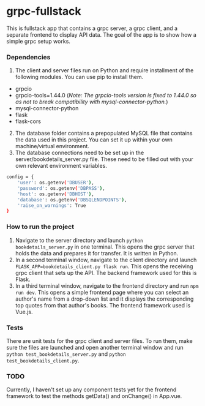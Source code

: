 # grpc-fullstack
This is fullstack app that contains a grpc server, a grpc client, and a separate frontend to display API data. The goal of the app is to show how a simple grpc setup works.

### Dependencies
1. The client and server files run on Python and require installment of the following modules. You can use pip to install them.
- grpcio
- grpcio-tools=1.44.0 (*Note: The grpcio-tools version is fixed to 1.44.0 so as not to break compatibility with mysql-connector-python.*)
- mysql-connector-python
- flask
- flask-cors
2. The database folder contains a prepopulated MySQL file that contains the data used in this project. You can set it up within your own machine/virtual environment.
3. The database connections need to be set up in the server/bookdetails_server.py file. These need to be filled out with your own relevant environment variables.
```sh
config = {
    'user': os.getenv('DBUSER'),
    'password': os.getenv('DBPASS'),
    'host': os.getenv('DBHOST'),
    'database': os.getenv('DBSQLENDPOINTS'),
    'raise_on_warnings': True
}
```

### How to run the project

1. Navigate to the server directory and launch `python bookdetails_server.py` in one terminal. This opens the grpc server that holds the data and prepares it for transfer. It is written in Python.
2. In a second terminal window, navigate to the client directory and launch `FLASK_APP=bookdetails_client.py flask run`. This opens the receiving grpc client that sets up the API. The backend framework used for this is Flask.
3. In a third terminal window, navigate to the frontend directory and run `npm run dev`. This opens a simple frontend page where you can select an author's name from a drop-down list and it displays the corresponding top quotes from that author's books. The frontend framework used is Vue.js.

### Tests
There are unit tests for the grpc client and server files. To run them, make sure the files are launched and open another terminal window and run `python test_bookdetails_server.py` and `python test_bookdetails_client.py`.

### TODO
Currently, I haven't set up any component tests yet for the frontend framework to test the methods getData() and onChange() in App.vue. 
